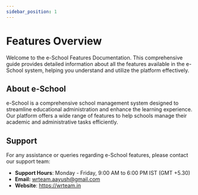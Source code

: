 ```yaml
---
sidebar_position: 1
---
```


# Features Overview

Welcome to the e-School Features Documentation. This comprehensive guide provides detailed information about all the features available in the e-School system, helping you understand and utilize the platform effectively.

## About e-School

e-School is a comprehensive school management system designed to streamline educational administration and enhance the learning experience. Our platform offers a wide range of features to help schools manage their academic and administrative tasks efficiently.

## Support

For any assistance or queries regarding e-School features, please contact our support team:

- **Support Hours**: Monday - Friday, 9:00 AM to 6:00 PM IST (GMT +5.30)
- **Email:** [wrteam.aayush@gmail.com](mailto:wrteam.aayush@gmail.com)
- **Website**: https://wrteam.in
